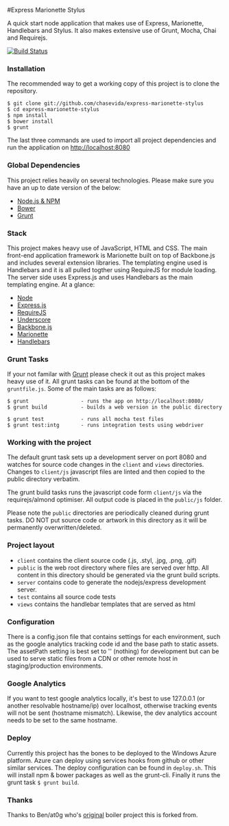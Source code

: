 #Express Marionette Stylus

A quick start node application that makes use of Express, Marionette, Handlebars and Stylus. It also makes extensive use of Grunt, Mocha, Chai and Requirejs.

[![Build Status](https://magnum.travis-ci.com/chasevida/express-marionette-stylus.png?branch=master)](https://magnum.travis-ci.com/chasevida/express-marionette-stylus)

### Installation
The recommended way to get a working copy of this project is to clone the repository.

	$ git clone git://github.com/chasevida/express-marionette-stylus
	$ cd express-marionette-stylus
	$ npm install
	$ bower install
	$ grunt

The last three commands are used to import all project dependencies and run the application on [http://localhost:8080](http://localhost:8080)

### Global Dependencies
This project relies heavily on several technologies. Please make sure you have an up to date version of the below:

* [Node.js & NPM](http://nodejs.org/)
* [Bower](https://github.com/bower/bower)
* [Grunt](http://gruntjs.com/)

### Stack
This project makes heavy use of JavaScript, HTML and CSS. The main front-end application framework is Marionette built on top of Backbone.js and includes several extension libraries. The templating engine used is Handlebars and it is all pulled togther using RequireJS for module loading. The server side uses Express.js and uses Handlebars as the main templating engine. At a glance:

*	[Node](http://nodejs.org/)
*	[Express.js](http://expressjs.com/)
*	[RequireJS](http://requirejs.org/)
*	[Underscore](http://underscorejs.org/)
*	[Backbone.js](http://backbonejs.org/)
*	[Marionette](http://marionettejs.com/)
*	[Handlebars](http://handlebarsjs.com/)

### Grunt Tasks
If your not familar with [Grunt](http://gruntjs.com/) please check it out as this project makes heavy use of it. All grunt tasks can be found at the bottom of the `gruntfile.js`. Some of the main tasks are as follows:

	$ grunt					- runs the app on http://localhost:8080/
	$ grunt build			- builds a web version in the public directory
	
	$ grunt test			- runs all mocha test files
	$ grunt test:intg		- runs integration tests using webdriver
	

### Working with the project
The default grunt task sets up a development server on port 8080 and watches for source code changes in the `client` and `views` directories. Changes to `client/js` javascript files are linted and then copied to the public directory verbatim.

The grunt build tasks runs the javascript code form `client/js` via the requirejs/almond optimiser. All output code is placed in the `public/js` folder.

Please note the `public` directories are periodically cleaned during grunt tasks. DO NOT put source code or artwork in this directory as it will be permanently overwritten/deleted.

### Project layout
*	`client` contains the client source code (.js, .styl, .jpg, .png, .gif)
*	`public` is the web root directory where files are served over http. All content in this directory should be generated via the grunt build scripts.
*	`server` contains code to generate the nodejs/express development server.
*	`test` contains all source code tests
*	`views` contains the handlebar templates that are served as html

### Configuration
There is a config.json file that contains settings for each environment, such as the google analytics tracking code id and the base path to static assets. The assetPath setting is best set to '' (nothing) for development but can be used to serve static files from a CDN or other remote host in staging/production environments.

### Google Analytics
If you want to test google analytics locally, it's best to use 127.0.0.1 (or another resolvable hostname/ip) over localhost, otherwise tracking events will not be sent (hostname mismatch). Likewise, the dev analytics account needs to be set to the same hostname.

### Deploy
Currently this project has the bones to be deployed to the Windows Azure platform. Azure can deploy using services hooks from github or other similar services. The deploy configuration can be found in `deploy.sh`. This will install npm & bower packages as well as the grunt-cli. Finally it runs the grunt task `$ grunt build`.

### Thanks
Thanks to Ben/at0g who's [original](https://github.com/at0g/bens-boilerplate) boiler project this is forked from.




